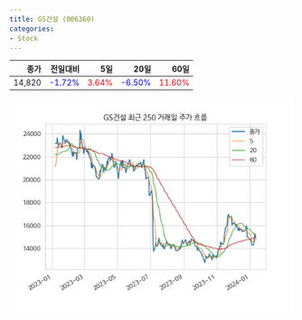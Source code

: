 ```yaml
---
title: GS건설 (006360)
categories:
- Stock
---
```


|종가|전일대비|5일|20일|60일|
|---:|-------:|--:|---:|---:|
|14,820|<span style="color: blue">-1.72%</span>|<span style="color: red">3.64%</span>|<span style="color: blue">-6.50%</span>|<span style="color: red">11.60%</span>|


<!-- more -->

![006360](/assets/images/stock/006360.png)